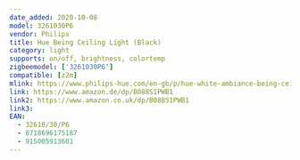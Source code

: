 ```yaml
---
date_added: 2020-10-08
model: 3261030P6
vendor: Philips
title: Hue Being Ceiling Light (Black)
category: light
supports: on/off, brightness, colortemp
zigbeemodel: ['3261030P6']
compatible: [z2m]
mlink: https://www.philips-hue.com/en-gb/p/hue-white-ambiance-being-ceiling-light/3261030P6
link: https://www.amazon.de/dp/B088S1PWB1
link2: https://www.amazon.co.uk/dp/B088S1PWB1
link3: 
EAN: 
  - 32610/30/P6
  - 8718696175187
  - 915005913601
---
```

